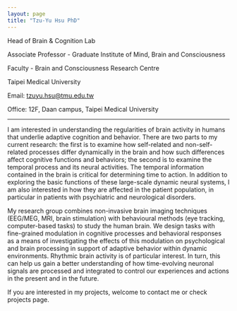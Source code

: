 ```yaml
---
layout: page
title: "Tzu-Yu Hsu PhD"
---
```

Head of Brain & Cognition Lab

Associate Professor - Graduate Institute of Mind, Brain and Consciousness

Faculty - Brain and Consciousness Research Centre

Taipei Medical University

Email: tzuyu.hsu@tmu.edu.tw

Office: 12F, Daan campus, Taipei Medical University

---
I am interested in understanding the regularities of brain activity in humans that underlie adaptive cognition and behavior. There are two parts to my current research: the first is to examine how self-related and non-self-related processes differ dynamically in the brain and how such differences affect cognitive functions and behaviors; the second is to examine the temporal process and its neural activities. The temporal information contained in the brain is critical for determining time to action. In addition to exploring the basic functions of these large-scale dynamic neural systems, I am also interested in how they are affected in the patient population, in particular in patients with psychiatric and neurological disorders.

My research group combines non-invasive brain imaging techniques (EEG/MEG, MRI, brain stimulation) with behavioural methods (eye tracking, computer-based tasks) to study the human brain. We design tasks with fine-grained modulation in cognitive processes and behavioral responses as a means of investigating the effects of this modulation on psychological and brain processing in support of adaptive behavior within dynamic environments. Rhythmic brain activity is of particular interest. In turn, this can help us gain a better understanding of how time-evolving neuronal signals are processed and integrated to control our experiences and actions in the present and in the future.

If you are interested in my projects, welcome to contact me or check projects page.    
